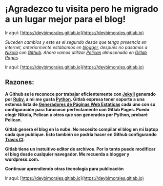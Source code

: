 # ¡Agradezco tu visita pero he migrado a un lugar mejor para el blog!

Ir aquí: [https://deybimorales.gitlab.io](https://deybimorales.gitlab.io)

*Suceden cambios y este es el segundo desde que tengo presencia en internet, anteriormente estábamos en [blogger](https://www.blogger.com/), después no pasamos a [Nikola](https://getnikola.com/) con [Github](https://pages.github.com/). Ahora vamos utilizar [Pelican](https://blog.getpelican.com/) almacenado en [Gitlab Pages](https://about.gitlab.com/stages-devops-lifecycle/pages/).*


Ir aquí: [https://deybimorales.gitlab.io](https://deybimorales.gitlab.io)


## Razones: 

****A Github se le reconoce por trabajar eficientemente con [Jekyll](https://jekyllrb.com/) generado por [Ruby](https://www.ruby-lang.org/en/), a mi me gusta [Python](https://www.python.org). Gitlab expresa tener soporte a una extensa lista de [Generadores de Páginas Web Estáticas](https://gitlab.com/groups/pages) cada uno con su configuración para funcionar perfectamente con Gitlab Pages. Puedo elegir Nikola, Pelican u otros que son generados por Python, probaré Pelican.****

****Gitlab genera el blog en la nube. No necesito compilar el blog en mi laptop cada que publique. Esto también se podría hacer en Github configurando [Travis CI](https://travis-ci.com).****

****Gitlab tiene un instuitivo editor de archivos. Por lo tanto puedo modificar el blog desde cualquier navegador. Me recuerda a blogger y wordpress.com.****

****Continuar aprendiendo otras técnología para publicación****

Ir aquí: [https://deybimorales.gitlab.io](https://deybimorales.gitlab.io)

